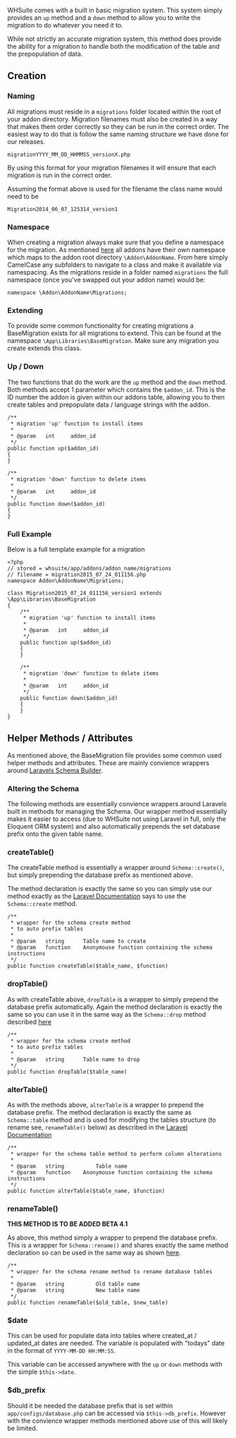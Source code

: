 WHSuite comes with a built in basic migration system. This system simply provides an `up` method and a `down` method to allow you to write the migration to do whatever you need it to.

While not strictly an accurate migration system, this method does provide the ability for a migration to handle both the modification of the table and the prepopulation of data.

## Creation 

### Naming

All migrations must reside in a `migrations` folder located within the root of your addon directory. Migration filenames must also be created in a way that makes them order correctly so they can be run in the correct order. The easiest way to do that is follow the same naming structure we have done for our releases.

`migrationYYYY_MM_DD_HHMMSS_versionX.php`

By using this format for your migration filenames it will ensure that each migration is run in the correct order.

Assuming the format above is used for the filename the class name would need to be

`Migration2014_06_07_125314_version1`

### Namespace

When creating a migration always make sure that you define a namespace for the migration. As mentioned [here](/Developer/Core/autoloader) all addons have their own namespace which maps to the addon root directory `\Addon\AddonName`. From here simply CamelCase any subfolders to navigate to a class and make it available via  namespacing. As the migrations reside in a folder named `migrations` the full namespace (once you've swapped out your addon name) would be:

	namespace \Addon\AddonName\Migrations;
	
### Extending

To provide some common functionality for creating migrations a BaseMigration exists for all migrations to extend. This can be found at the namespace `\App\Libraries\BaseMigration`. Make sure any migration you create extends this class.

### Up / Down

The two functions that do the work are the `up` method and the `down` method. Both methods accept 1 parameter which contains the `$addon_id`. This is the ID number the addon is given within our addons table, allowing you to then create tables and prepopulate data / language strings with the addon.

    /**
     * migration 'up' function to install items
     *
     * @param   int     addon_id
     */
    public function up($addon_id)
    {
    }
    
    /**
     * migration 'down' function to delete items
     *
     * @param   int     addon_id
     */
    public function down($addon_id)
    {
    }
    
### Full Example

Below is a full template example for a migration

    <?php 
    // stored = whsuite/app/addons/addon_name/migrations
    // filename = migration2015_07_24_011156.php
    namespace Addon\AddonName\Migrations;

    class Migration2015_07_24_011156_version1 extends \App\Libraries\BaseMigration
    {
        /**
         * migration 'up' function to install items
         *
         * @param   int     addon_id
         */
        public function up($addon_id)
        {
        }

        /**
         * migration 'down' function to delete items
         *
         * @param   int     addon_id
         */
        public function down($addon_id)
        {
        }
    }
    
## Helper Methods / Attributes

As mentioned above, the BaseMigration file provides some common used helper methods and attributes. These are mainly convience wrappers around [Laravels Schema Builder](URL).


### Altering the Schema

The following methods are essentially convience wrappers around Laravels built in methods for managing the Schema. Our wrapper method essentially makes it easier to access (due to WHSuite not using Laravel in full, only the Eloquent ORM system) and also automatically prepends the set database prefix onto the given table name.


### createTable()

The createTable method is essentially a wrapper around `Schema::create()`, but simply prepending the database prefix as mentioned above.

The method declaration is exactly the same so you can simply use our method exactly as the [Laravel Documentation](http://laravel.com/docs/4.2/schema#creating-and-dropping-tables) says to use the `Schema::create` method.

    /**
     * wrapper for the schema create method
     * to auto prefix tables
     *
     * @param   string      Table name to create
     * @param   function    Anonymouse function containing the schema instructions
     */
    public function createTable($table_name, $function)

### dropTable()

As with createTable above, `dropTable` is a wrapper to simply prepend the database prefix automatically. Again the method declaration is exactly the same so you can use it in the same way as the `Schema::drop` method described [here](http://laravel.com/docs/4.2/schema#creating-and-dropping-tables)

    /**
     * wrapper for the schema create method
     * to auto prefix tables
     *
     * @param   string      Table name to drop
     */
    public function dropTable($table_name)

### alterTable()

As with the methods above, `alterTable` is a wrapper to prepend the database prefix. The method declaration is exactly the same as `Schema::table` method and is used for modifying the tables structure (to rename see, `renameTable()` below) as described in the [Laravel Documentation](http://laravel.com/docs/4.2/schema#adding-columns)

    /**
     * wrapper for the schema table method to perform column alterations
     *
     * @param   string          Table name
     * @param   function    Anonymouse function containing the schema instructions
     */
    public function alterTable($table_name, $function)

### renameTable()

**THIS METHOD IS TO BE ADDED BETA 4.1**

As above, this method simply a wrapper to prepend the database prefix. This is a wrapper for `Schema::rename()` and shares exactly the same method declaration so can be used in the same way as shown [here](http://laravel.com/docs/4.2/schema#creating-and-dropping-tables).

    /**
     * wrapper for the schema rename method to rename database tables
     *
     * @param   string          Old table name
     * @param   string          New table name
     */
    public function renameTable($old_table, $new_table)


### $date

This can be used for populate data into tables where created_at / updated_at dates are needed. The variable is populated with "todays" date in the format of `YYYY-MM-DD HH:MM:SS`.

This variable can be accessed anywhere with the `up` or `down` methods with the simple `$this->date`.

### $db_prefix

Should it be needed the database prefix that is set within `app/configs/database.php` can be accessed via `$this->db_prefix`. However with the convience wrapper methods mentioned above use of this will likely be limited.
